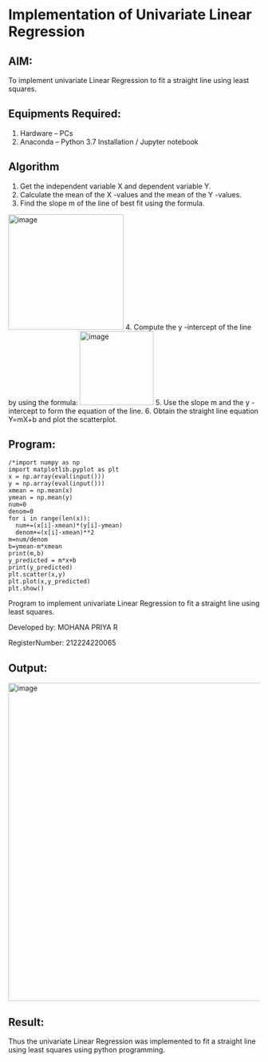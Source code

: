 # Implementation of Univariate Linear Regression
## AIM:
To implement univariate Linear Regression to fit a straight line using least squares.

## Equipments Required:
1. Hardware – PCs
2. Anaconda – Python 3.7 Installation / Jupyter notebook

## Algorithm
1. Get the independent variable X and dependent variable Y.
2. Calculate the mean of the X -values and the mean of the Y -values.
3. Find the slope m of the line of best fit using the formula. 
<img width="231" alt="image" src="https://user-images.githubusercontent.com/93026020/192078527-b3b5ee3e-992f-46c4-865b-3b7ce4ac54ad.png">
4. Compute the y -intercept of the line by using the formula:
<img width="148" alt="image" src="https://user-images.githubusercontent.com/93026020/192078545-79d70b90-7e9d-4b85-9f8b-9d7548a4c5a4.png">
5. Use the slope m and the y -intercept to form the equation of the line.
6. Obtain the straight line equation Y=mX+b and plot the scatterplot.

## Program:
```
/*import numpy as np
import matplotlib.pyplot as plt
x = np.array(eval(input()))
y = np.array(eval(input()))
xmean = np.mean(x)
ymean = np.mean(y)
num=0
denom=0
for i in range(len(x)):
  num+=(x[i]-xmean)*(y[i]-ymean)
  denom+=(x[i]-xmean)**2
m=num/denom
b=ymean-m*xmean
print(m,b)
y_predicted = m*x+b
print(y_predicted)
plt.scatter(x,y)
plt.plot(x,y_predicted)
plt.show()
```
Program to implement univariate Linear Regression to fit a straight line using least squares.

Developed by: MOHANA PRIYA R


RegisterNumber:  212224220065


## Output:

<img width="749" height="637" alt="image" src="https://github.com/user-attachments/assets/3be8b5c8-15a5-4dc7-b92b-4cb6b9cf364f" />


## Result:
Thus the univariate Linear Regression was implemented to fit a straight line using least squares using python programming.
